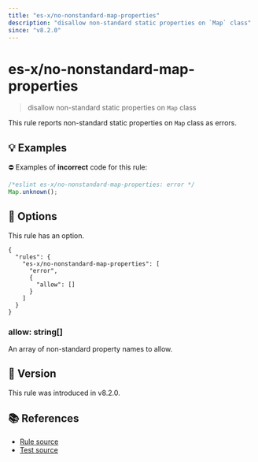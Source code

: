 ```yaml
---
title: "es-x/no-nonstandard-map-properties"
description: "disallow non-standard static properties on `Map` class"
since: "v8.2.0"
---
```


# es-x/no-nonstandard-map-properties
> disallow non-standard static properties on `Map` class

This rule reports non-standard static properties on `Map` class as errors.

## 💡 Examples

⛔ Examples of **incorrect** code for this rule:

<eslint-playground type="bad">

```js
/*eslint es-x/no-nonstandard-map-properties: error */
Map.unknown();
```

</eslint-playground>

## 🔧 Options

This rule has an option.

```jsonc
{
  "rules": {
    "es-x/no-nonstandard-map-properties": [
      "error",
      {
        "allow": []
      }
    ]
  }
}
```

### allow: string[]

An array of non-standard property names to allow.

## 🚀 Version

This rule was introduced in v8.2.0.

## 📚 References

- [Rule source](https://github.com/eslint-community/eslint-plugin-es-x/blob/master/lib/rules/no-nonstandard-map-properties.js)
- [Test source](https://github.com/eslint-community/eslint-plugin-es-x/blob/master/tests/lib/rules/no-nonstandard-map-properties.js)
